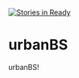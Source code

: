 [![Stories in Ready](https://badge.waffle.io/inaudiblecentaur/urbanBS.png?label=ready&title=Ready)](https://waffle.io/inaudiblecentaur/urbanBS)
# urbanBS
urbanBS!
